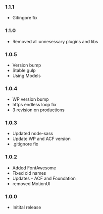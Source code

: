 ### 1.1.1
* Gitingore fix

### 1.1.0
* Removed all unnesessary plugins and libs

### 1.0.5
* Version bump
* Stable gulp
* Using Models

### 1.0.4
* WP version bump
* https endless loop fix
* 3 revision on productions

### 1.0.3

* Updated node-sass
* Update WP and ACF version
* .gitignore fix

### 1.0.2

* Added FontAwesome
* Fixed old names
* Updates - ACF and Foundation
* removed MotionUI 

### 1.0.0

* Initital release


